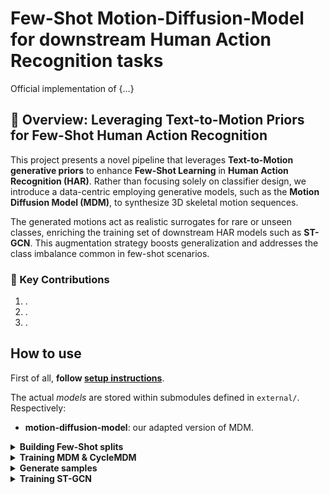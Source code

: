 # Few-Shot Motion-Diffusion-Model for downstream Human Action Recognition tasks

Official implementation of {...}

## 🧠 Overview: Leveraging Text-to-Motion Priors for Few-Shot Human Action Recognition

This project presents a novel pipeline that leverages **Text-to-Motion generative priors** to enhance **Few-Shot Learning** in **Human Action Recognition (HAR)**. Rather than focusing solely on classifier design, we introduce a data-centric employing generative models, such as the **Motion Diffusion Model (MDM)**, to synthesize 3D skeletal motion sequences.

The generated motions act as realistic surrogates for rare or unseen classes, enriching the training set of downstream HAR models such as **ST-GCN**. This augmentation strategy boosts generalization and addresses the class imbalance common in few-shot scenarios.

### 🚀 Key Contributions

1. .
2. .
3. .


## How to use

First of all, **follow [setup instructions](docs/setup.md)**.

The actual *models* are stored within submodules defined in `external/`. Respectively:
* **motion-diffusion-model**: our adapted version of MDM.

<details>
  <summary><b>Building Few-Shot splits</b></summary>

You can randomly generate Few-Shot splits by executing the following command
```bash
python3 -m scripts.sample_fewshot_split --dataset NTU60 --seed 19 --class-list 2 3 19 29 --shots 128
```

You can also avoid specifying `--class-list`, this will use all classes in the dataset (apart prohibited ones, like those having multiple skeletons). The operation is applied independently to all available tasks (e.g., `xset`, `xsub`, and `xview` for the NTU60 dataset). The script also produces validation splits by considering the full validation set and keeping only specified classes, in order to make validation invariant to the sampled data from the training set.

</details>


<details>
  <summary><b>Training MDM & CycleMDM</b></summary>

<br>

First enter the submodule

```bash
cd external/motion-diffusion-model
```

Pre-Trained MDM can be downloaded from the [Original Repo](https://github.com/GuyTevet/Motion-Diffusion-Model?tab=readme-ov-file#3-download-the-pretrained-models) and then stored under `./save/` directory.


<br>

### Training the models

If all steps specified in sections **Setup** and **Data** sections were done correctly, you should be able to run the trainig with no problem.

```bash
python3 -m train.train_mdm  --model_type MDM --single_stream target --save_dir ./save/ntu60_trans_enc --starting_checkpoint ./save/humanml_enc_512_50steps/model000750000.pt
```

For information about input arguments, see [`parser_util.py`](external/motion-diffusion-model/utils/parser_util.py). <u>We highly suggest to modify parameters directly there (there's a lot!)</u>. Most relevant to our work are:
* `--model_type` $\rightarrow$ specifies the model you want to train, choosing between `MDM` and `CycleMDM`. When using `MDM` a single stream model is used (as in the original paper) and `--single_stream` need to be specified to select which dataset configuration to use.
* `--peft [LoRA, MoE]` $\rightarrow$ you can specify which adapter to plug in the model (even both as a list). where they will be placed withing the model depends on other arguments. You should avoid same modules twice (ex. LoRA on denoising head, and also MoE on denoising head).

Other quality of life flags
1. `--train_platform_type` $\rightarrow$ to log your results, we suggest `WandBPlatform` option
2. `--eval_during_training` $\rightarrow$ perform validation loop during training
3. `--gen_during_trainig` $\rightarrow$ generate animations right before validation loop
4. ``

</details>


<details>
  <summary><b>Generate samples</b></summary>


### Motion Synthesis

```bash
python3 -m sample.generate --model_type MDM --model_path ./save/yor/action/conditioned/mdm/model --action_id 2 19 29 --num_repetitions 5
```

### Build Synthetic dataset
```
< WORK IN PROGRESS >
```

</details>



<details>
  <summary><b>Training ST-GCN</b></summary>

### Training ST-GCN evaluator

You can easily train a ST-GCN evaluator on created Few-Shot splits by running
```bash
python3 -m train.train_evaluator --fewshot_id <name_of_split>
```

To train a ST-GCN on some generated data run
```bash
< WORK IN PROGRESS >
```


<br>

...

